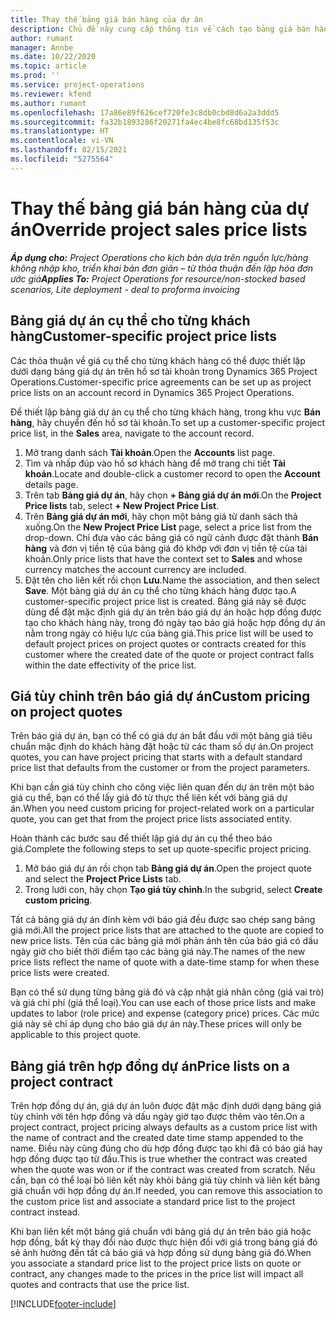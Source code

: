 ```yaml
---
title: Thay thế bảng giá bán hàng của dự án
description: Chủ đề này cung cấp thông tin về cách tạo bảng giá bán hàng tùy chỉnh.
author: rumant
manager: Annbe
ms.date: 10/22/2020
ms.topic: article
ms.prod: ''
ms.service: project-operations
ms.reviewer: kfend
ms.author: rumant
ms.openlocfilehash: 17a86e89f626cef720fe3c8db0cbd8d6a2a3ddd5
ms.sourcegitcommit: fa32b1893286f20271fa4ec4be8fc68bd135f53c
ms.translationtype: HT
ms.contentlocale: vi-VN
ms.lasthandoff: 02/15/2021
ms.locfileid: "5275564"
---
```

# <a name="override-project-sales-price-lists"></a><span data-ttu-id="5bda0-103">Thay thế bảng giá bán hàng của dự án</span><span class="sxs-lookup"><span data-stu-id="5bda0-103">Override project sales price lists</span></span>

<span data-ttu-id="5bda0-104">_**Áp dụng cho:** Project Operations cho kịch bản dựa trên nguồn lực/hàng không nhập kho, triển khai bản đơn giản – từ thỏa thuận đến lập hóa đơn ước giá_</span><span class="sxs-lookup"><span data-stu-id="5bda0-104">_**Applies To:** Project Operations for resource/non-stocked based scenarios, Lite deployment - deal to proforma invoicing_</span></span>

## <a name="customer-specific-project-price-lists"></a><span data-ttu-id="5bda0-105">Bảng giá dự án cụ thể cho từng khách hàng</span><span class="sxs-lookup"><span data-stu-id="5bda0-105">Customer-specific project price lists</span></span>

<span data-ttu-id="5bda0-106">Các thỏa thuận về giá cụ thể cho từng khách hàng có thể được thiết lập dưới dạng bảng giá dự án trên hồ sơ tài khoản trong Dynamics 365 Project Operations.</span><span class="sxs-lookup"><span data-stu-id="5bda0-106">Customer-specific price agreements can be set up as project price lists on an account record in Dynamics 365 Project Operations.</span></span>

<span data-ttu-id="5bda0-107">Để thiết lập bảng giá dự án cụ thể cho từng khách hàng, trong khu vực **Bán hàng**, hãy chuyển đến hồ sơ tài khoản.</span><span class="sxs-lookup"><span data-stu-id="5bda0-107">To set up a customer-specific project price list, in the **Sales** area, navigate to the account record.</span></span>

1. <span data-ttu-id="5bda0-108">Mở trang danh sách **Tài khoản**.</span><span class="sxs-lookup"><span data-stu-id="5bda0-108">Open the **Accounts** list page.</span></span>
2. <span data-ttu-id="5bda0-109">Tìm và nhấp đúp vào hồ sơ khách hàng để mở trang chi tiết **Tài khoản**.</span><span class="sxs-lookup"><span data-stu-id="5bda0-109">Locate and double-click a customer record to open the **Account** details page.</span></span>
3. <span data-ttu-id="5bda0-110">Trên tab **Bảng giá dự án**, hãy chọn **+ Bảng giá dự án mới**.</span><span class="sxs-lookup"><span data-stu-id="5bda0-110">On the **Project Price lists** tab, select **+ New Project Price List**.</span></span>
4. <span data-ttu-id="5bda0-111">Trên **Bảng giá dự án mới**, hãy chọn một bảng giá từ danh sách thả xuống.</span><span class="sxs-lookup"><span data-stu-id="5bda0-111">On the **New Project Price List** page, select a price list from the drop-down.</span></span> <span data-ttu-id="5bda0-112">Chỉ đưa vào các bảng giá có ngữ cảnh được đặt thành **Bán hàng** và đơn vị tiền tệ của bảng giá đó khớp với đơn vị tiền tệ của tài khoản.</span><span class="sxs-lookup"><span data-stu-id="5bda0-112">Only price lists that have the context set to **Sales** and whose currency matches the account currency are included.</span></span>
5. <span data-ttu-id="5bda0-113">Đặt tên cho liên kết rồi chọn **Lưu**.</span><span class="sxs-lookup"><span data-stu-id="5bda0-113">Name the association, and then select **Save**.</span></span> <span data-ttu-id="5bda0-114">Một bảng giá dự án cụ thể cho từng khách hàng được tạo.</span><span class="sxs-lookup"><span data-stu-id="5bda0-114">A customer-specific project price list is created.</span></span> <span data-ttu-id="5bda0-115">Bảng giá này sẽ được dùng để đặt mặc định giá dự án trên báo giá dự án hoặc hợp đồng được tạo cho khách hàng này, trong đó ngày tạo báo giá hoặc hợp đồng dự án nằm trong ngày có hiệu lực của bảng giá.</span><span class="sxs-lookup"><span data-stu-id="5bda0-115">This price list will be used to default project prices on project quotes or contracts created for this customer where the created date of the quote or project contract falls within the date effectivity of the price list.</span></span>

## <a name="custom-pricing-on-project-quotes"></a><span data-ttu-id="5bda0-116">Giá tùy chỉnh trên báo giá dự án</span><span class="sxs-lookup"><span data-stu-id="5bda0-116">Custom pricing on project quotes</span></span>

<span data-ttu-id="5bda0-117">Trên báo giá dự án, bạn có thể có giá dự án bắt đầu với một bảng giá tiêu chuẩn mặc định do khách hàng đặt hoặc từ các tham số dự án.</span><span class="sxs-lookup"><span data-stu-id="5bda0-117">On project quotes, you can have project pricing that starts with a default standard price list that defaults from the customer or from the project parameters.</span></span>

<span data-ttu-id="5bda0-118">Khi bạn cần giá tùy chỉnh cho công việc liên quan đến dự án trên một báo giá cụ thể, bạn có thể lấy giá đó từ thực thể liên kết với bảng giá dự án.</span><span class="sxs-lookup"><span data-stu-id="5bda0-118">When you need custom pricing for project-related work on a particular quote, you can get that from the project price lists associated entity.</span></span>

<span data-ttu-id="5bda0-119">Hoàn thành các bước sau để thiết lập giá dự án cụ thể theo báo giá.</span><span class="sxs-lookup"><span data-stu-id="5bda0-119">Complete the following steps to set up quote-specific project pricing.</span></span>

1. <span data-ttu-id="5bda0-120">Mở báo giá dự án rồi chọn tab **Bảng giá dự án**.</span><span class="sxs-lookup"><span data-stu-id="5bda0-120">Open the project quote and select the **Project Price Lists** tab.</span></span>
2. <span data-ttu-id="5bda0-121">Trong lưới con, hãy chọn **Tạo giá tùy chỉnh**.</span><span class="sxs-lookup"><span data-stu-id="5bda0-121">In the subgrid, select **Create custom pricing**.</span></span>

<span data-ttu-id="5bda0-122">Tất cả bảng giá dự án đính kèm với báo giá đều được sao chép sang bảng giá mới.</span><span class="sxs-lookup"><span data-stu-id="5bda0-122">All the project price lists that are attached to the quote are copied to new price lists.</span></span> <span data-ttu-id="5bda0-123">Tên của các bảng giá mới phản ánh tên của báo giá có dấu ngày giờ cho biết thời điểm tạo các bảng giá này.</span><span class="sxs-lookup"><span data-stu-id="5bda0-123">The names of the new price lists reflect the name of quote with a date-time stamp for when these price lists were created.</span></span>

<span data-ttu-id="5bda0-124">Bạn có thể sử dụng từng bảng giá đó và cập nhật giá nhân công (giá vai trò) và giá chi phí (giá thể loại).</span><span class="sxs-lookup"><span data-stu-id="5bda0-124">You can use each of those price lists and make updates to labor (role price) and expense (category price) prices.</span></span> <span data-ttu-id="5bda0-125">Các mức giá này sẽ chỉ áp dụng cho báo giá dự án này.</span><span class="sxs-lookup"><span data-stu-id="5bda0-125">These prices will only be applicable to this project quote.</span></span>

## <a name="price-lists-on-a-project-contract"></a><span data-ttu-id="5bda0-126">Bảng giá trên hợp đồng dự án</span><span class="sxs-lookup"><span data-stu-id="5bda0-126">Price lists on a project contract</span></span>

<span data-ttu-id="5bda0-127">Trên hợp đồng dự án, giá dự án luôn được đặt mặc định dưới dạng bảng giá tùy chỉnh với tên hợp đồng và dấu ngày giờ tạo được thêm vào tên.</span><span class="sxs-lookup"><span data-stu-id="5bda0-127">On a project contract, project pricing always defaults as a custom price list with the name of contract and the created date time stamp appended to the name.</span></span> <span data-ttu-id="5bda0-128">Điều này cũng đúng cho dù hợp đồng được tạo khi đã có báo giá hay hợp đồng được tạo từ đầu.</span><span class="sxs-lookup"><span data-stu-id="5bda0-128">This is true whether the contract was created when the quote was won or if the contract was created from scratch.</span></span> <span data-ttu-id="5bda0-129">Nếu cần, bạn có thể loại bỏ liên kết này khỏi bảng giá tùy chỉnh và liên kết bảng giá chuẩn với hợp đồng dự án.</span><span class="sxs-lookup"><span data-stu-id="5bda0-129">If needed, you can remove this association to the custom price list and associate a standard price list to the project contract instead.</span></span>

<span data-ttu-id="5bda0-130">Khi bạn liên kết một bảng giá chuẩn với bảng giá dự án trên báo giá hoặc hợp đồng, bất kỳ thay đổi nào được thực hiện đối với giá trong bảng giá đó sẽ ảnh hưởng đến tất cả báo giá và hợp đồng sử dụng bảng giá đó.</span><span class="sxs-lookup"><span data-stu-id="5bda0-130">When you associate a standard price list to the project price lists on quote or contract, any changes made to the prices in the price list will impact all quotes and contracts that use the price list.</span></span>


[!INCLUDE[footer-include](../includes/footer-banner.md)]